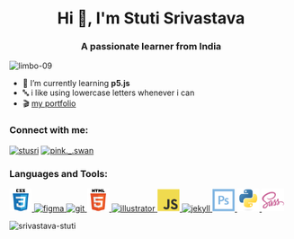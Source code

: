 <h1 align="center">Hi 👋, I'm Stuti Srivastava</h1>
<h3 align="center">A passionate learner from India</h3>

<p align="left"> <img src="https://komarev.com/ghpvc/?username=limbo-09&label=Profile%20views&color=0e75b6&style=flat" alt="limbo-09" /> </p>

- 🌱 I’m currently learning **p5.js**
- 🔤 i like using lowercase letters whenever i can
- 🎬 [my portfolio](https://srivastava-stuti.github.io/portfolio/)

<h3 align="left">Connect with me:</h3>
<p align="left">
<a href="https://linkedin.com/in/stusri" target="blank"><img align="center" src="https://cdn.jsdelivr.net/npm/simple-icons@3.0.1/icons/linkedin.svg" alt="stusri" height="30" width="40" /></a>
<a href="https://instagram.com/pink._.swan" target="blank"><img align="center" src="https://cdn.jsdelivr.net/npm/simple-icons@3.0.1/icons/instagram.svg" alt="pink._.swan" height="30" width="40" /></a>
</p>

<h3 align="left">Languages and Tools:</h3>
<p align="left"> <a href="https://www.w3schools.com/css/" target="_blank"> <img src="https://raw.githubusercontent.com/devicons/devicon/master/icons/css3/css3-original-wordmark.svg" alt="css3" width="40" height="40"/> </a> <a href="https://www.figma.com/" target="_blank"> <img src="https://www.vectorlogo.zone/logos/figma/figma-icon.svg" alt="figma" width="40" height="40"/> </a> <a href="https://git-scm.com/" target="_blank"> <img src="https://www.vectorlogo.zone/logos/git-scm/git-scm-icon.svg" alt="git" width="40" height="40"/> </a> <a href="https://www.w3.org/html/" target="_blank"> <img src="https://raw.githubusercontent.com/devicons/devicon/master/icons/html5/html5-original-wordmark.svg" alt="html5" width="40" height="40"/> </a> <a href="https://www.adobe.com/in/products/illustrator.html" target="_blank"> <img src="https://www.vectorlogo.zone/logos/adobe_illustrator/adobe_illustrator-icon.svg" alt="illustrator" width="40" height="40"/> </a> <a href="https://developer.mozilla.org/en-US/docs/Web/JavaScript" target="_blank"> <img src="https://raw.githubusercontent.com/devicons/devicon/master/icons/javascript/javascript-original.svg" alt="javascript" width="40" height="40"/> </a> <a href="https://jekyllrb.com/" target="_blank"> <img src="https://www.vectorlogo.zone/logos/jekyllrb/jekyllrb-icon.svg" alt="jekyll" width="40" height="40"/> </a> <a href="https://www.photoshop.com/en" target="_blank"> <img src="https://raw.githubusercontent.com/devicons/devicon/master/icons/photoshop/photoshop-line.svg" alt="photoshop" width="40" height="40"/> </a> <a href="https://www.python.org" target="_blank"> <img src="https://raw.githubusercontent.com/devicons/devicon/master/icons/python/python-original.svg" alt="python" width="40" height="40"/> </a> <a href="https://sass-lang.com" target="_blank"> <img src="https://raw.githubusercontent.com/devicons/devicon/master/icons/sass/sass-original.svg" alt="sass" width="40" height="40"/> </a> </p>

<p><img align="left" src="https://github-readme-stats.vercel.app/api/top-langs?username=srivastava-stuti&show_icons=true&locale=en&layout=compact" alt="srivastava-stuti" /></p>
